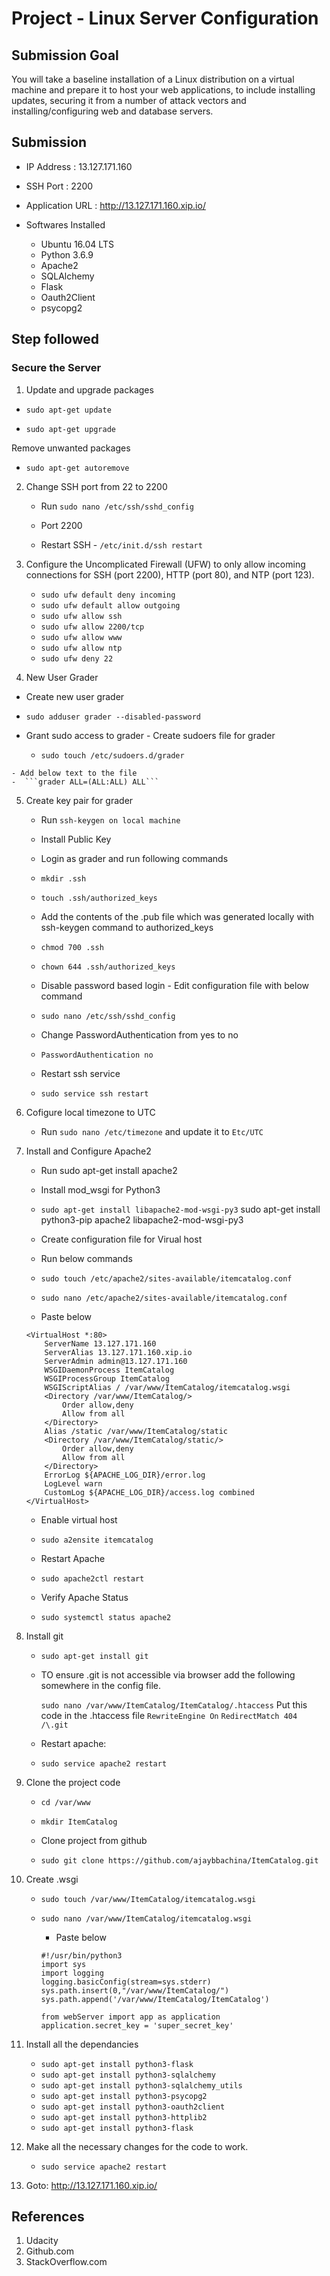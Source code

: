 # Project - Linux Server Configuration

## Submission Goal
You will take a baseline installation of a Linux distribution on a virtual machine and prepare it to host your web applications, to include installing updates, securing it from a number of attack vectors and installing/configuring web and database servers.

## Submission 

- IP Address : 13.127.171.160

- SSH Port : 2200

- Application URL : http://13.127.171.160.xip.io/

- Softwares Installed
    - Ubuntu 16.04 LTS
    - Python 3.6.9
    - Apache2
    - SQLAlchemy
    - Flask
    - Oauth2Client
    - psycopg2

## Step followed 

### Secure the Server

1. Update and upgrade packages
  - ```sudo apt-get update```
   
  - ```sudo apt-get upgrade```

   Remove unwanted packages
  - ```sudo apt-get autoremove```

2. Change SSH port from 22 to 2200
   - Run ```sudo nano /etc/ssh/sshd_config```
    
   - Port 2200

   - Restart SSH - ```/etc/init.d/ssh restart```

3. Configure the Uncomplicated Firewall (UFW) to only allow incoming connections for SSH (port 2200), HTTP (port 80), and NTP (port      123).
    

   - `sudo ufw default deny incoming`
   - `sudo ufw default allow outgoing`
   - `sudo ufw allow ssh`
   - `sudo ufw allow 2200/tcp`
   - `sudo ufw allow www`
   - `sudo ufw allow ntp`
   - `sudo ufw deny 22`

4.  New User Grader
   - Create new user grader
   - ```sudo adduser grader --disabled-password```

   - Grant sudo access to grader
    - Create sudoers file for grader
     - ```sudo touch /etc/sudoers.d/grader```

    - Add below text to the file
    -  ```grader ALL=(ALL:ALL) ALL```

5. Create key pair for grader
   - Run ```ssh-keygen on local machine```

   - Install Public Key
   - Login as grader and run following commands
   - ```mkdir .ssh```
   
   - ```touch .ssh/authorized_keys```
   - Add the contents of the .pub file which was generated locally with ssh-keygen command to authorized_keys
   - ```chmod 700 .ssh```
   
   - ```chown 644 .ssh/authorized_keys```

   - Disable password based login - Edit configuration file with below command
   - ```sudo nano /etc/ssh/sshd_config ```

   - Change PasswordAuthentication from yes to no
   - ```PasswordAuthentication no```

    - Restart ssh service
    - ```sudo service ssh restart```

6.  Cofigure local timezone to UTC
    - Run ```sudo nano /etc/timezone``` and update it to ```Etc/UTC```

7.  Install and Configure Apache2

    - Run sudo apt-get install apache2

    - Install mod_wsgi for Python3
    - ```sudo apt-get install libapache2-mod-wsgi-py3```
sudo apt-get install python3-pip apache2 libapache2-mod-wsgi-py3
    - Create configuration file for Virual host
    - Run below commands
    
    - ```sudo touch /etc/apache2/sites-available/itemcatalog.conf```
    - ```sudo nano /etc/apache2/sites-available/itemcatalog.conf```

    - Paste below 
    ```
    <VirtualHost *:80>
        ServerName 13.127.171.160
        ServerAlias 13.127.171.160.xip.io
        ServerAdmin admin@13.127.171.160
        WSGIDaemonProcess ItemCatalog
        WSGIProcessGroup ItemCatalog
        WSGIScriptAlias / /var/www/ItemCatalog/itemcatalog.wsgi 
        <Directory /var/www/ItemCatalog/>
            Order allow,deny
            Allow from all
        </Directory>
        Alias /static /var/www/ItemCatalog/static
        <Directory /var/www/ItemCatalog/static/>
            Order allow,deny
            Allow from all
        </Directory>
        ErrorLog ${APACHE_LOG_DIR}/error.log
        LogLevel warn
        CustomLog ${APACHE_LOG_DIR}/access.log combined
    </VirtualHost>
    ```

    - Enable virtual host
    - ```sudo a2ensite itemcatalog```

    - Restart Apache
    - ```sudo apache2ctl restart```

    - Verify Apache Status
    - ```sudo systemctl status apache2```

8.  Install git
    - ```sudo apt-get install git```

    - TO ensure .git is not accessible via browser add the following somewhere in the config file.
    
        ```sudo nano /var/www/ItemCatalog/ItemCatalog/.htaccess```
    Put this code in the .htaccess file
        ```RewriteEngine On```
        ```RedirectMatch 404 /\.git```

    - Restart apache: 
    - `sudo service apache2 restart`

9. Clone the project code
    - `cd /var/www`
    - `mkdir ItemCatalog`

    - Clone project from github
    - `sudo git clone https://github.com/ajaybbachina/ItemCatalog.git`

10. Create .wsgi
    - `sudo touch /var/www/ItemCatalog/itemcatalog.wsgi`
    - `sudo nano /var/www/ItemCatalog/itemcatalog.wsgi`

       - Paste below 
        ```
        #!/usr/bin/python3
        import sys
        import logging
        logging.basicConfig(stream=sys.stderr)
        sys.path.insert(0,"/var/www/ItemCatalog/")
        sys.path.append('/var/www/ItemCatalog/ItemCatalog')

        from webServer import app as application
        application.secret_key = 'super_secret_key'

        ```

11. Install all the dependancies
    - `sudo apt-get install python3-flask`
    - `sudo apt-get install python3-sqlalchemy`
    - `sudo apt-get install python3-sqlalchemy_utils`
    - `sudo apt-get install python3-psycopg2`
    - `sudo apt-get install python3-oauth2client`
    - `sudo apt-get install python3-httplib2`
    - `sudo apt-get install python3-flask`

12. Make all the necessary changes for the code to work.
    - `sudo service apache2 restart`


13. Goto: http://13.127.171.160.xip.io/

## References
1. Udacity
2. Github.com 
3. StackOverflow.com
